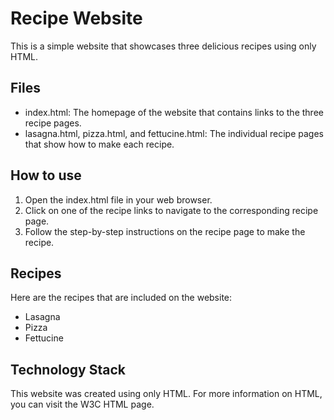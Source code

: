# Recipe Website
This is a simple website that showcases three delicious recipes using only HTML.

## Files
- index.html: The homepage of the website that contains links to the three recipe pages.
- lasagna.html, pizza.html, and fettucine.html: The individual recipe pages that show how to make each recipe.

## How to use
1. Open the index.html file in your web browser.
2. Click on one of the recipe links to navigate to the corresponding recipe page.
3. Follow the step-by-step instructions on the recipe page to make the recipe.

## Recipes
Here are the recipes that are included on the website:
- Lasagna
- Pizza
- Fettucine

## Technology Stack
This website was created using only HTML. For more information on HTML, you can visit the W3C HTML page.
